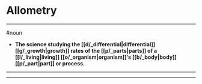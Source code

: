 # Allometry
---
#noun
- **The science studying the [[d/_differential|differential]] [[g/_growth|growth]] rates of the [[p/_parts|parts]] of a [[l/_living|living]] [[o/_organism|organism]]'s [[b/_body|body]] [[p/_part|part]] or process.**
---
---

